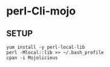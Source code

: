 # perl-Cli-mojo
## SETUP
    yum install -y perl-local-lib
    perl -Mlocal::lib >> ~/.bash_profile
    cpan -i Mojolicious
